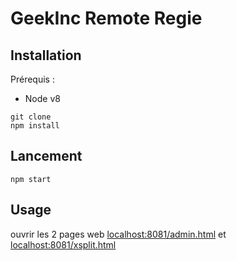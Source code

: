 # GeekInc Remote Regie
## Installation
Prérequis :
- Node v8
```
git clone
npm install
```
## Lancement
```
npm start
```
## Usage
ouvrir les 2 pages web [localhost:8081/admin.html](http://localhost:8081/admin.html) et [localhost:8081/xsplit.html](http://localhost:8081/xsplit.html)
